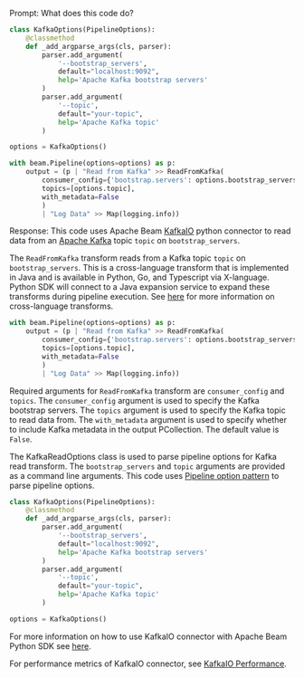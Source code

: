 Prompt:
What does this code do?
```python
class KafkaOptions(PipelineOptions):
    @classmethod
    def _add_argparse_args(cls, parser):
        parser.add_argument(
            '--bootstrap_servers',
            default="localhost:9092",
            help='Apache Kafka bootstrap servers'
        )
        parser.add_argument(
            '--topic',
            default="your-topic",
            help='Apache Kafka topic'
        )

options = KafkaOptions()

with beam.Pipeline(options=options) as p:
    output = (p | "Read from Kafka" >> ReadFromKafka(
        consumer_config={'bootstrap.servers': options.bootstrap_servers},
        topics=[options.topic],
        with_metadata=False
        )
        | "Log Data" >> Map(logging.info))

```
Response:
This code uses Apache Beam [KafkaIO](https://beam.apache.org/releases/pydoc/current/apache_beam.io.kafka.html) python connector to read data from an [Apache Kafka](https://kafka.apache.org/) topic `topic` on `bootstrap_servers`.

The `ReadFromKafka` transform reads from a Kafka topic `topic` on `bootstrap_servers`. This is a cross-language transform that is implemented in Java and is available in Python, Go, and Typescript via X-language. Python SDK will connect to a Java expansion service to expand these transforms during pipeline execution. See [here](https://beam.apache.org/roadmap/portability/) for more information on cross-language transforms.

```python
with beam.Pipeline(options=options) as p:
    output = (p | "Read from Kafka" >> ReadFromKafka(
        consumer_config={'bootstrap.servers': options.bootstrap_servers},
        topics=[options.topic],
        with_metadata=False
        )
        | "Log Data" >> Map(logging.info))
```
Required arguments for `ReadFromKafka` transform are `consumer_config` and `topics`. The `consumer_config` argument is used to specify the Kafka bootstrap servers. The `topics` argument is used to specify the Kafka topic to read data from. The `with_metadata` argument is used to specify whether to include Kafka metadata in the output PCollection. The default value is `False`.

The KafkaReadOptions class is used to parse pipeline options for Kafka read transform. The `bootstrap_servers` and `topic` arguments are provided as a command line arguments. This code uses [Pipeline option pattern](https://beam.apache.org/documentation/patterns/pipeline-options/) to parse pipeline options.

```python
class KafkaOptions(PipelineOptions):
    @classmethod
    def _add_argparse_args(cls, parser):
        parser.add_argument(
            '--bootstrap_servers',
            default="localhost:9092",
            help='Apache Kafka bootstrap servers'
        )
        parser.add_argument(
            '--topic',
            default="your-topic",
            help='Apache Kafka topic'
        )

options = KafkaOptions()
```

For more information on how to use KafkaIO connector with Apache Beam Python SDK see [here](https://beam.apache.org/releases/pydoc/current/apache_beam.io.kafka.html).

For performance metrics of KafkaIO connector, see [KafkaIO Performance](https://beam.apache.org/performance/io/kafka/).
